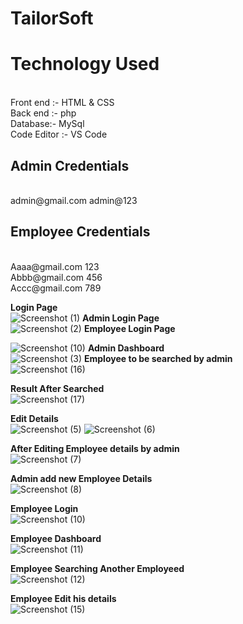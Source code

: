 # TailorSoft
<h1> Technology Used </h1><br>
 Front end :- HTML & CSS <br>
 Back end :- php <br>
 Database:- MySql <br>
 Code Editor :- VS Code <br>
 
 <h2>Admin Credentials</h2> <br>
 admin@gmail.com   admin@123
 
 <h2>Employee Credentials</h2> <br>
Aaaa@gmail.com   123 <br>
Abbb@gmail.com   456 <br>
Accc@gmail.com   789 <br>
 
 
 
 
 
 <strong>Login Page</strong> <br>
 ![Screenshot (1)](https://user-images.githubusercontent.com/75840016/134397319-44403e3d-9175-4b7f-bfb4-aae4eda7fbf4.png)
 <strong>Admin Login Page</strong> <br>
 ![Screenshot (2)](https://user-images.githubusercontent.com/75840016/134396726-5b2eaa7c-3f28-4693-9237-7b5789e7cbfb.png)
 <strong>Employee Login Page</strong> <br>
 
 ![Screenshot (10)](https://user-images.githubusercontent.com/75840016/134397455-37c8f5c9-ae06-4742-9b9f-8dad7657020a.png)
  <strong>Admin Dashboard</strong> <br>
  ![Screenshot (3)](https://user-images.githubusercontent.com/75840016/134397559-2f8c7cc7-409d-4404-b7a0-c95c47aa38df.png)
<strong>Employee to be searched by admin</strong> <br>
![Screenshot (16)](https://user-images.githubusercontent.com/75840016/134397848-9372f4d8-e88c-4c1e-8465-1c48b883ddcc.png)

<strong>Result After Searched </strong> <br>
![Screenshot (17)](https://user-images.githubusercontent.com/75840016/134397889-eab4e46d-a952-47a1-9598-d3172d7176c1.png)

<strong>Edit Details</strong> <br>
![Screenshot (5)](https://user-images.githubusercontent.com/75840016/134398096-574e7f92-8111-4643-8121-e38b1207b0ce.png)
![Screenshot (6)](https://user-images.githubusercontent.com/75840016/134398122-722ad8ef-980b-4a3f-a0a3-94bc98f9c384.png)


<strong>After Editing Employee details by admin</strong> <br>
![Screenshot (7)](https://user-images.githubusercontent.com/75840016/134398155-8d3a92de-6ad8-431b-ade2-31442e2e2f98.png)


<strong>Admin add new Employee Details</strong> <br>
![Screenshot (8)](https://user-images.githubusercontent.com/75840016/134398314-5dc8f4f9-5174-4ad0-a323-78b5fb808d79.png)


<strong>Employee Login</strong> <br>
![Screenshot (10)](https://user-images.githubusercontent.com/75840016/134400610-8cb53942-ce64-4ef1-a0a5-cddf5b8e94a9.png)


<strong>Employee Dashboard</strong> <br>
![Screenshot (11)](https://user-images.githubusercontent.com/75840016/134400536-f7a14228-5de8-4991-83a6-eb8591c90bb6.png)



<strong>Employee Searching Another Employeed</strong> <br>
![Screenshot (12)](https://user-images.githubusercontent.com/75840016/134400714-9813cf69-a7a0-426a-adb5-8fbb3e960f34.png)


 <strong>Employee Edit his details</strong> <br>
![Screenshot (15)](https://user-images.githubusercontent.com/75840016/134400826-5bb875b1-9a1b-4d6c-be27-a4a597e4b74e.png)

 
 
 
